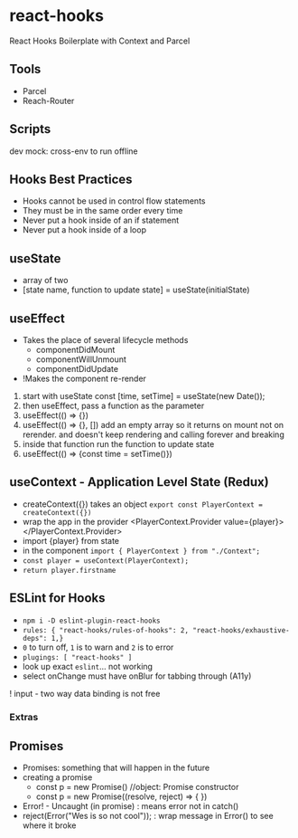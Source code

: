 # react-hooks

React Hooks Boilerplate with Context and Parcel

## Tools

-   Parcel
-   Reach-Router

## Scripts

dev mock: cross-env to run offline

## Hooks Best Practices

-   Hooks cannot be used in control flow statements
-   They must be in the same order every time
-   Never put a hook inside of an if statement
-   Never put a hook inside of a loop

## useState

-   array of two
-   [state name, function to update state] = useState(initialState)

## useEffect

-   Takes the place of several lifecycle methods
    -   componentDidMount
    -   componentWillUnmount
    -   componentDidUpdate
-   !Makes the component re-render

1.  start with useState const [time, setTime] = useState(new Date());
2.  then useEffect, pass a function as the parameter
3.  useEffect(() => {})
4.  useEffect(() => {}, []) add an empty array so it returns on mount not on rerender. and doesn't keep rendering and calling forever and breaking
5.  inside that function run the function to update state
6.  useEffect(() => {const time = setTime()})

## useContext - Application Level State (Redux)

-   createContext({}) takes an object `export const PlayerContext = createContext({})`
-   wrap the app in the provider <PlayerContext.Provider value={player}><One /></PlayerContext.Provider>
-   import {player} from state
-   in the component `import { PlayerContext } from "./Context";`
-   `const player = useContext(PlayerContext);`
-   `return player.firstname`

## ESLint for Hooks

-   `npm i -D eslint-plugin-react-hooks`
-   `rules: { "react-hooks/rules-of-hooks": 2, "react-hooks/exhaustive-deps": 1,}`
-   `0` to turn off, `1` is to warn and `2` is to error
-   `plugings: [ "react-hooks" ]`
-   look up exact `eslint`... not working
-   select onChange must have onBlur for tabbing through (A11y)

! input - two way data binding is not free

### Extras

## Promises

-   Promises: something that will happen in the future
-   creating a promise
    -   const p = new Promise() //object: Promise constructor
    -   const p = new Promise((resolve, reject) => { })
-   Error! - Uncaught (in promise) : means error not in catch()
-   reject(Error("Wes is so not cool")); : wrap message in Error() to see where it broke
